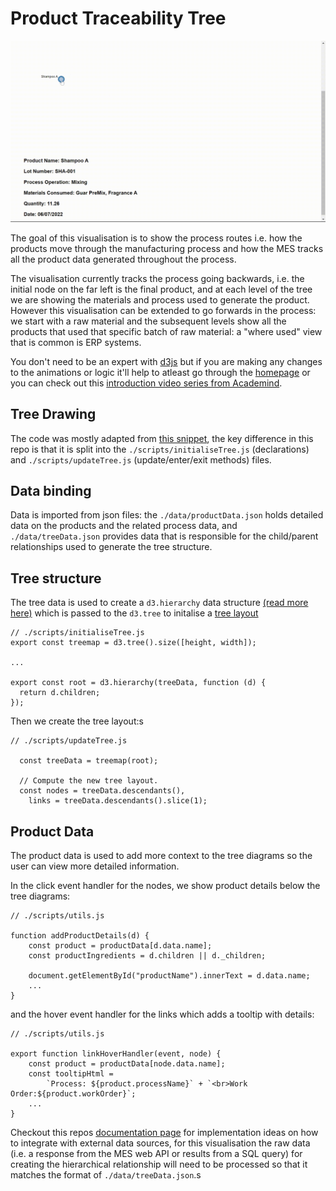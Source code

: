 # Product Traceability Tree

![traceability tree](../../docs/assets/traceability.gif)

The goal of this visualisation is to show the process routes i.e. how the products move through the manufacturing process and how the MES tracks all the product data generated throughout the process.

The visualisation currently tracks the process going backwards, i.e. the initial node on the far left is the final product, and at each level of the tree we are showing the materials and process used to generate the product. However this visualisation can be extended to go forwards in the process: we start with a raw material and the subsequent levels show all the products that used that specific batch of raw material: a "where used" view that is common is ERP systems.

You don't need to be an expert with [d3js](https://d3js.org/) but if you are making any changes to the animations or logic it'll help to atleast go through the [homepage](https://d3js.org/) or you can check out this [introduction video series from Academind](https://www.youtube.com/watch?v=TOJ9yjvlapY).

## Tree Drawing

The code was mostly adapted from [this snippet](https://bl.ocks.org/d3noob/8375092), the key difference in this repo is that it is split into the `./scripts/initialiseTree.js` (declarations) and `./scripts/updateTree.js` (update/enter/exit methods) files.

## Data binding

Data is imported from json files: the `./data/productData.json` holds detailed data on the products and the related process data, and `./data/treeData.json` provides data that is responsible for the child/parent relationships used to generate the tree structure.

## Tree structure

The tree data is used to create a `d3.hierarchy` data structure [(read more here)](https://observablehq.com/@d3/d3-hierarchy) which is passed to the `d3.tree` to initalise a [tree layout](https://observablehq.com/@d3/tree)

```
// ./scripts/initialiseTree.js
export const treemap = d3.tree().size([height, width]);

...

export const root = d3.hierarchy(treeData, function (d) {
  return d.children;
});
```

Then we create the tree layout:s

```
// ./scripts/updateTree.js

  const treeData = treemap(root);

  // Compute the new tree layout.
  const nodes = treeData.descendants(),
    links = treeData.descendants().slice(1);

```

## Product Data

The product data is used to add more context to the tree diagrams so the user can view more detailed information.

In the click event handler for the nodes, we show product details below the tree diagrams:

```
// ./scripts/utils.js

function addProductDetails(d) {
    const product = productData[d.data.name];
    const productIngredients = d.children || d._children;

    document.getElementById("productName").innerText = d.data.name;
    ...
}
```

and the hover event handler for the links which adds a tooltip with details:

```
// ./scripts/utils.js

export function linkHoverHandler(event, node) {
    const product = productData[node.data.name];
    const tooltipHtml =
        `Process: ${product.processName}` + `<br>Work Order:${product.workOrder}`;
    ...
}
```

Checkout this repos [documentation page](../../docs/README.md#data-integration) for implementation ideas on how to integrate with external data sources, for this visualisation the raw data (i.e. a response from the MES web API or results from a SQL query) for creating the hierarchical relationship will need to be processed so that it matches the format of `./data/treeData.json`.s
